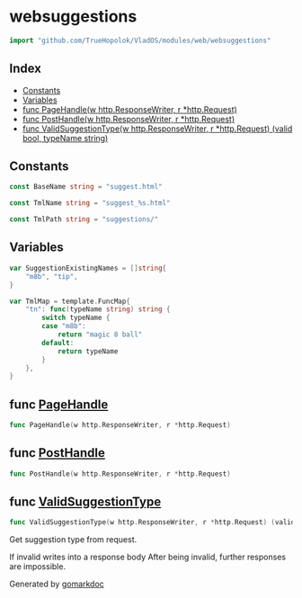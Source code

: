 <!-- Code generated by gomarkdoc. DO NOT EDIT -->

# websuggestions

```go
import "github.com/TrueHopolok/VladOS/modules/web/websuggestions"
```

## Index

- [Constants](<#constants>)
- [Variables](<#variables>)
- [func PageHandle\(w http.ResponseWriter, r \*http.Request\)](<#PageHandle>)
- [func PostHandle\(w http.ResponseWriter, r \*http.Request\)](<#PostHandle>)
- [func ValidSuggestionType\(w http.ResponseWriter, r \*http.Request\) \(valid bool, typeName string\)](<#ValidSuggestionType>)


## Constants

<a name="BaseName"></a>

```go
const BaseName string = "suggest.html"
```

<a name="TmlName"></a>

```go
const TmlName string = "suggest_%s.html"
```

<a name="TmlPath"></a>

```go
const TmlPath string = "suggestions/"
```

## Variables

<a name="SuggestionExistingNames"></a>

```go
var SuggestionExistingNames = []string{
    "m8b", "tip",
}
```

<a name="TmlMap"></a>

```go
var TmlMap = template.FuncMap{
    "tn": func(typeName string) string {
        switch typeName {
        case "m8b":
            return "magic 8 ball"
        default:
            return typeName
        }
    },
}
```

<a name="PageHandle"></a>
## func [PageHandle](<https://github.com/TrueHopolok/VladOS/blob/main/modules/web/websuggestions/handler.go#L65>)

```go
func PageHandle(w http.ResponseWriter, r *http.Request)
```



<a name="PostHandle"></a>
## func [PostHandle](<https://github.com/TrueHopolok/VladOS/blob/main/modules/web/websuggestions/handler.go#L96>)

```go
func PostHandle(w http.ResponseWriter, r *http.Request)
```



<a name="ValidSuggestionType"></a>
## func [ValidSuggestionType](<https://github.com/TrueHopolok/VladOS/blob/main/modules/web/websuggestions/handler.go#L43>)

```go
func ValidSuggestionType(w http.ResponseWriter, r *http.Request) (valid bool, typeName string)
```

Get suggestion type from request.

If invalid writes into a response body After being invalid, further responses are impossible.

Generated by [gomarkdoc](<https://github.com/princjef/gomarkdoc>)
